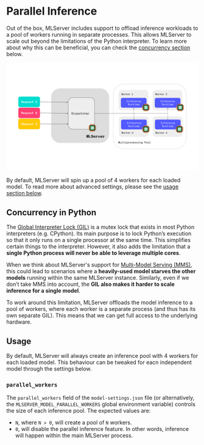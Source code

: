 # Parallel Inference

Out of the box, MLServer includes support to offload inference workloads to a
pool of workers running in separate processes.
This allows MLServer to scale out beyond the limitations of the Python
interpreter.
To learn more about why this can be beneficial, you can check the [concurrency
section](#Concurrency-in-Python) below.

![](../assets/parallel-inference.svg)

By default, MLServer will spin up a pool of 4 workers for each loaded model.
To read more about advanced settings, please see the [usage section
below](#Usage).

## Concurrency in Python

The [Global Interpreter Lock
(GIL)](https://wiki.python.org/moin/GlobalInterpreterLock) is a mutex lock that
exists in most Python interpreters (e.g. CPython).
Its main purpose is to lock Python’s execution so that it only runs on a single
processor at the same time.
This simplifies certain things to the interpreter.
However, it also adds the limitation that a **single Python process will never
be able to leverage multiple cores**.

When we think about MLServer's support for [Multi-Model Serving
(MMS)](../examples/mms/README.md), this could lead to scenarios where a
**heavily-used model starves the other models** running within the same
MLServer instance.
Similarly, even if we don’t take MMS into account, the **GIL also makes it harder
to scale inference for a single model**.

To work around this limitation, MLServer offloads the model inference to a pool
of workers, where each worker is a separate process (and thus has its own
separate GIL).
This means that we can get full access to the underlying hardware.

## Usage

By default, MLServer will always create an inference pool with 4 workers for
each loaded model.
This behaviour can be tweaked for eacn independent model through the settings
below.

### `parallel_workers`

The `parallel_workers` field of the `model-settings.json` file (or
alternatively, the `MLSERVER_MODEL_PARALLEL_WORKERS` global environment
variable) controls the size of each inference pool.
The expected values are:

- `N`, where `N > 0`, will create a pool of `N` workers.
- `0`, will disable the parallel inference feature.
  In other words, inference will happen within the main MLServer process.
